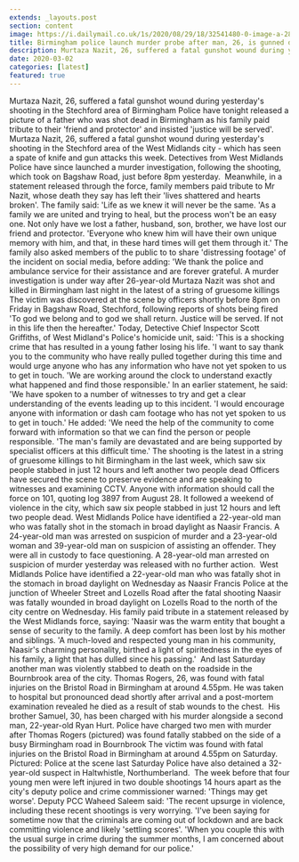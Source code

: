 ```yaml
---
extends: _layouts.post
section: content
image: https://i.dailymail.co.uk/1s/2020/08/29/18/32541480-0-image-a-28_1598721346566.jpg 
title: Birmingham police launch murder probe after man, 26, is gunned down in Stechford 
description: Murtaza Nazit, 26, suffered a fatal gunshot wound during yesterday's shooting in the Stechford area of Birmingham at around 8pm on Friday, August 28. 
date: 2020-03-02 
categories: [latest] 
featured: true 
--- 
```

Murtaza Nazit, 26, suffered a fatal gunshot wound during yesterday's shooting in the Stechford area of Birmingham
Police have tonight released a picture of a father who was shot dead in Birmingham as his family paid tribute to their 'friend and protector' and insisted 'justice will be served'.
Murtaza Nazit, 26, suffered a fatal gunshot wound during yesterday's shooting in the Stechford area of the West Midlands city - which has seen a spate of knife and gun attacks this week.
Detectives from West Midlands Police have since launched a murder investigation, following the shooting, which took on Bagshaw Road, just before 8pm yesterday. 
Meanwhile, in a statement released through the force, family members paid tribute to Mr Nazit, whose death they say has left their 'lives shattered and hearts broken'.
The family said: 'Life as we knew it will never be the same.
'As a family we are united and trying to heal, but the process won't be an easy one.
Not only have we lost a father, husband, son, brother, we have lost our friend and protector.
'Everyone who knew him will have their own unique memory with him, and that, in these hard times will get them through it.'
The family also asked members of the public to to share 'distressing footage' of the incident on social media, before adding: 'We thank the police and ambulance service for their assistance and are forever grateful.
A murder investigation is under way after 26-year-old Murtaza Nazit was shot and killed in Birmingham last night in the latest of a string of gruesome killings
The victim was discovered at the scene by officers shortly before 8pm on Friday in Bagshaw Road, Stechford, following reports of shots being fired
'To god we belong and to god we shall return. Justice will be served. If not in this life then the hereafter.'
Today, Detective Chief Inspector Scott Griffiths, of West Midland's Police's homicide unit, said: 'This is a shocking crime that has resulted in a young father losing his life.
'I want to say thank you to the community who have really pulled together during this time and would urge anyone who has any information who have not yet spoken to us to get in touch.
'We are working around the clock to understand exactly what happened and find those responsible.'
In an earlier statement, he said: 'We have spoken to a number of witnesses to try and get a clear understanding of the events leading up to this incident.
'I would encourage anyone with information or dash cam footage who has not yet spoken to us to get in touch.'
He added: 'We need the help of the community to come forward with information so that we can find the person or people responsible.
'The man's family are devastated and are being supported by specialist officers at this difficult time.'
The shooting is the latest in a string of gruesome killings to hit Birmingham in the last week, which saw six people stabbed in just 12 hours and left another two people dead
Officers have secured the scene to preserve evidence and are speaking to witnesses and examining CCTV. Anyone with information should call the force on 101, quoting log 3897 from August 28.
It followed a weekend of violence in the city, which saw six people stabbed in just 12 hours and left two people dead.
West Midlands Police have identified a 22-year-old man who was fatally shot in the stomach in broad daylight as Naasir Francis.
A 24-year-old man was arrested on suspicion of murder and a 23-year-old woman and 39-year-old man on suspicion of assisting an offender. They were all in custody to face questioning.
A 28-year-old man arrested on suspicion of murder yesterday was released with no further action. 
West Midlands Police have identified a 22-year-old man who was fatally shot in the stomach in broad daylight on Wednesday as Naasir Francis
Police at the junction of Wheeler Street and Lozells Road after the fatal shooting
Naasir was fatally wounded in broad daylight on Lozells Road to the north of the city centre on Wednesday.
His family paid tribute in a statement released by the West Midlands force, saying: 'Naasir was the warm entity that bought a sense of security to the family. A deep comfort has been lost by his mother and siblings.
'A much-loved and respected young man in his community, Naasir's charming personality, birthed a light of spiritedness in the eyes of his family, a light that has dulled since his passing.' 
And last Saturday another man was violently stabbed to death on the roadside in the Bournbrook area of the city.
Thomas Rogers, 26, was found with fatal injuries on the Bristol Road in Birmingham at around 4.55pm.
He was taken to hospital but pronounced dead shortly after arrival and a post-mortem examination revealed he died as a result of stab wounds to the chest. 
His brother Samuel, 30, has been charged with his murder alongside a second man, 22-year-old Ryan Hurt.
 Police have charged two men with murder after Thomas Rogers (pictured) was found fatally stabbed on the side of a busy Birmingham road in Bournbrook
The victim was found with fatal injuries on the Bristol Road in Birmingham at around 4.55pm on Saturday. Pictured: Police at the scene last Saturday
Police have also detained a 32-year-old suspect in Haltwhistle, Northumberland. 
The week before that four young men were left injured in two double shootings 14 hours apart as the city's deputy police and crime commissioner warned: 'Things may get worse'.
Deputy PCC Waheed Saleem said: 'The recent upsurge in violence, including these recent shootings is very worrying.
'I've been saying for sometime now that the criminals are coming out of lockdown and are back committing violence and likely 'settling scores'.
'When you couple this with the usual surge in crime during the summer months, I am concerned about the possibility of very high demand for our police.'
